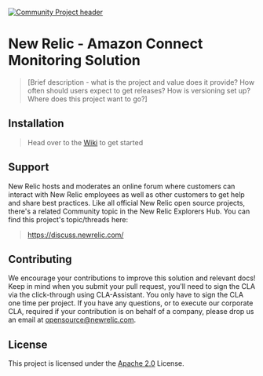 [![Community Project header](https://github.com/newrelic/opensource-website/raw/master/src/images/categories/Community_Project.png)](https://opensource.newrelic.com/oss-category/#community-project)

# New Relic - Amazon Connect Monitoring Solution

>[Brief description - what is the project and value does it provide? How often should users expect to get releases? How is versioning set up? Where does this project want to go?]

## Installation

> Head over to the [Wiki](https://github.com/haihongren/nr-connect/wiki) to get started

## Support

New Relic hosts and moderates an online forum where customers can interact with New Relic employees as well as other customers to get help and share best practices. Like all official New Relic open source projects, there's a related Community topic in the New Relic Explorers Hub. You can find this project's topic/threads here:

>https://discuss.newrelic.com/

## Contributing
We encourage your contributions to improve this solution and relevant docs! Keep in mind when you submit your pull request, you'll need to sign the CLA via the click-through using CLA-Assistant. You only have to sign the CLA one time per project.
If you have any questions, or to execute our corporate CLA, required if your contribution is on behalf of a company,  please drop us an email at opensource@newrelic.com.

## License
This project is licensed under the [Apache 2.0](http://apache.org/licenses/LICENSE-2.0.txt) License.
